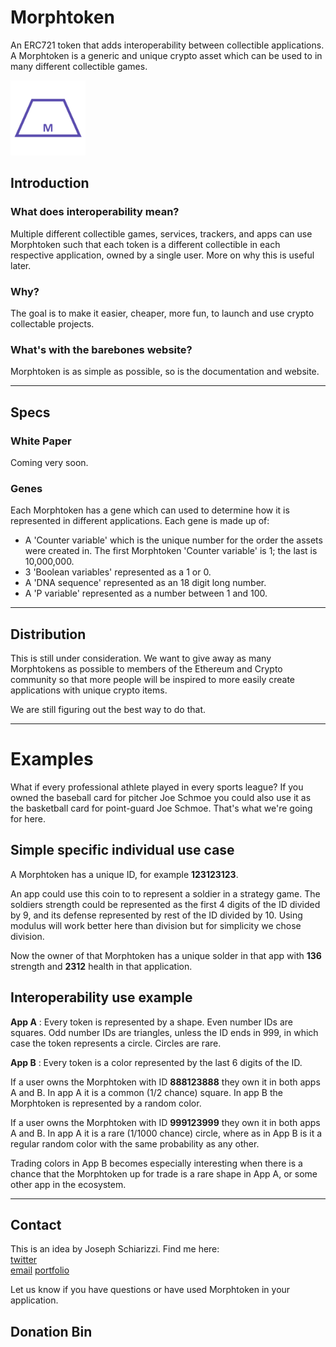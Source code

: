 # Morphtoken
An ERC721 token that adds interoperability between collectible applications. A Morphtoken is a generic and unique crypto asset which can be used to in many different collectible games.

<img src="morphtoken.png " width="120" />

## Introduction

### What does interoperability mean?
Multiple different collectible games, services, trackers, and apps can use Morphtoken such that each token is a different collectible in each respective application, owned by a single user. More on why this is useful later.

### Why?
The goal is to make it easier, cheaper, more fun, to launch and use crypto collectable projects.

### What's with the barebones website?
Morphtoken is as simple as possible, so is the documentation and website.

***

## Specs

### White Paper
Coming very soon.

### Genes
Each Morphtoken has a gene which can used to determine how it is represented in different applications. Each gene is made up of:

- A 'Counter variable' which is the unique number for the order the assets were created in. The first Morphtoken 'Counter variable' is 1; the last is 10,000,000.
- 3 'Boolean variables' represented as a 1 or 0.
- A 'DNA sequence' represented as an 18 digit long number.
- A 'P variable' represented as a number between 1 and 100.



***

## Distribution
This is still under consideration. We want to give away as many Morphtokens as possible to members of the Ethereum and Crypto community so that more people will be inspired to more easily create applications with unique crypto items.

We are still figuring out the best way to do that.

***

# Examples

What if every professional athlete played in every sports league? If you owned the baseball card for pitcher Joe Schmoe you could also use it as the basketball card for point-guard Joe Schmoe.  That's what we're going for here.

## Simple specific individual use case  

A Morphtoken has a unique ID, for example **123123123**.  

An app could use this coin to to represent a soldier in a strategy game.  The soldiers strength could be represented as the first 4 digits of the ID divided by 9, and its defense represented by rest of the ID divided by 10.  Using modulus will work better here than division but for simplicity we chose division.

Now the owner of that Morphtoken has a unique solder in that app with **136** strength and **2312** health in that application.

## Interoperability use example

**App A** : Every token is represented by a shape. Even number IDs are squares. Odd number IDs are triangles, unless the ID ends in 999, in which case the token represents a circle. Circles are rare.

**App B** : Every token is a color represented by the last 6 digits of the ID.  

If a user owns the Morphtoken with ID **888123888** they own it in both apps A and B.  In app A it is a common (1/2 chance) square. In app B the Morphtoken is represented by a random color.

If a user owns the Morphtoken with ID **999123999** they own it in both apps A and B.  In app A it is a rare (1/1000 chance) circle, where as in App B is it a regular random color with the same probability as any other.

Trading colors in App B becomes especially interesting when there is a chance that the Morphtoken up for trade is a rare shape in App A, or some other app in the ecosystem.

***

## Contact
This is an idea by Joseph Schiarizzi. Find me here:  
[twitter](https://twitter.com/cupojoseph)  
[email](mailto:jschiarizzi@gmail.com)
[portfolio](http://josephschiarizzi.com)

Let us know if you have questions or have used Morphtoken in your application.

<!-- Some HTML for a crypto donation bin-->
## Donation Bin

<style>

<style>


<label class="eth donate-crypto-box">
  <div class="coin">
    <div class="coin-face">
      <svg height="10" viewBox="0 0 32 32" width="10" xmlns="http://www.w3.org/2000/svg"><path d="M10.13 17.76c-.1-.15-.06-.2.09-.12l5.49 3.09c.15.08.4.08.56 0l5.58-3.08c.16-.08.2-.03.1.11L16.2 25.9c-.1.15-.28.15-.38 0l-5.7-8.13zm.04-2.03a.3.3 0 0 1-.13-.42l5.74-9.2c.1-.15.25-.15.34 0l5.77 9.19c.1.14.05.33-.12.41l-5.5 2.78a.73.73 0 0 1-.6 0l-5.5-2.76z" fill="#FFF"></path></svg>
    </div>
    <div class="coin-face"></div>
    <div class="coin-face"></div>
    <div class="coin-face"></div>
    <div class="coin-face">
      <svg height="8" viewBox="0 0 32 32" width="8" xmlns="http://www.w3.org/2000/svg"><path d="M10.13 17.76c-.1-.15-.06-.2.09-.12l5.49 3.09c.15.08.4.08.56 0l5.58-3.08c.16-.08.2-.03.1.11L16.2 25.9c-.1.15-.28.15-.38 0l-5.7-8.13zm.04-2.03a.3.3 0 0 1-.13-.42l5.74-9.2c.1-.15.25-.15.34 0l5.77 9.19c.1.14.05.33-.12.41l-5.5 2.78a.73.73 0 0 1-.6 0l-5.5-2.76z" fill="#fff"></path></svg>
    </div>
  </div>
  <input class="coin-address" onclick="this.select()" readonly="readonly" spellcheck="false" type="text" value="0xF4EbAbA0445a21B35f9Bdd919DCC967a30BE83CB" /></label>
